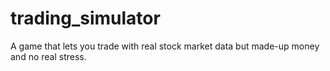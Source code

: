 # trading_simulator
A game that lets you trade with real stock market data but made-up money and no real stress.
